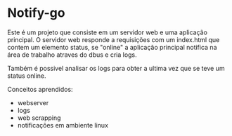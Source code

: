 # Notify-go

Este é um projeto que consiste em um servidor web e uma aplicação principal. O servidor web responde a requisições com um index.html que contem um elemento status, se "online" a aplicação principal notifica na área de trabalho atraves do dbus e cria logs.

Também é possivel analisar os logs para obter a ultima vez que se teve um status online.

Conceitos aprendidos:

- webserver
- logs
- web scrapping
- notificações em ambiente linux

